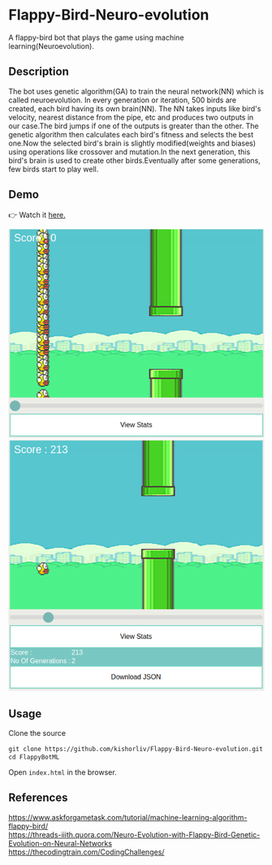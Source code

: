 # Flappy-Bird-Neuro-evolution
A flappy-bird bot that plays the game using machine learning(Neuroevolution).

## Description
The bot uses genetic algorithm(GA) to train the neural network(NN) which is called neuroevolution. In every generation or iteration, 500 birds are created, each bird having its own brain(NN). The NN takes inputs like bird's velocity, nearest distance from the pipe, etc and produces two outputs in our case.The bird jumps if one of the outputs is greater than the other. The genetic algorithm then calculates each bird's fitness and selects the best one.Now the selected bird's brain is slightly modified(weights and biases) using operations like crossover and mutation.In the next generation, this bird's brain is used to create other birds.Eventually after some generations, few birds start to play well.

## Demo
👉 Watch it <a href="https://kishorliv.github.io/js-experiments/FlappyBotML/index.html">here.</a>
<br>

<img src="https://github.com/kishorliv/Flappy-Bird-Neuro-evolution/blob/master/images/screenshots/flappyOne.png">
<img src="https://github.com/kishorliv/Flappy-Bird-Neuro-evolution/blob/master/images/screenshots/flappyTwo.png">

## Usage
Clone the source
```
git clone https://github.com/kishorliv/Flappy-Bird-Neuro-evolution.git
cd FlappyBotML
```
Open ```index.html``` in the browser.

## References
<a href="https://www.askforgametask.com/tutorial/machine-learning-algorithm-flappy-bird/">https://www.askforgametask.com/tutorial/machine-learning-algorithm-flappy-bird/</a>
<br>
<a href="https://threads-iiith.quora.com/Neuro-Evolution-with-Flappy-Bird-Genetic-Evolution-on-Neural-Networks">https://threads-iiith.quora.com/Neuro-Evolution-with-Flappy-Bird-Genetic-Evolution-on-Neural-Networks</a>
<br>
<a href="https://thecodingtrain.com/CodingChallenges/">https://thecodingtrain.com/CodingChallenges/</a>
